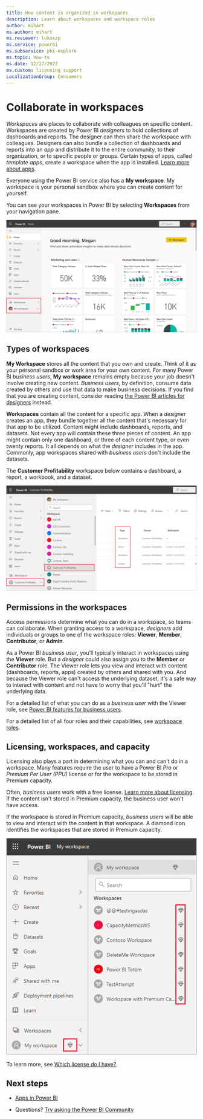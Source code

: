 ```yaml
---
title: How content is organized in workspaces
description: Learn about workspaces and workspace roles
author: mihart
ms.author: mihart
ms.reviewer: lukaszp
ms.service: powerbi
ms.subservice: pbi-explore
ms.topic: how-to
ms.date: 12/27/2022
ms.custom: licensing support
LocalizationGroup: Consumers
---
```


# Collaborate in workspaces

 *Workspaces* are places to collaborate with colleagues on specific content. Workspaces are created by Power BI *designers* to hold collections of dashboards and reports. The designer can then share the workspace with colleagues. Designers can also bundle a collection of dashboards and reports into an *app* and distribute it to the entire community, to their organization, or to specific people or groups. Certain types of apps, called *template apps*, create a workspace when the app is installed. [Learn more about apps](end-user-apps.md). 

 Everyone using the Power BI service also has a **My workspace**.  My workspace is your personal sandbox where you can create content for yourself.

 You can see your workspaces in Power BI by selecting **Workspaces** from your navigation pane.

 ![Screenshot shows navigation pane showing two types of workspaces.](media/end-user-workspaces/power-bi-home-workspace.png)

## Types of workspaces
**My Workspace** stores all the content that you own and create. Think of it as your personal sandbox or work area for your own content. For many Power BI *business users*, **My workspace** remains empty because your job doesn't involve creating new content. *Business users*, by definition, consume data created by others and use that data to make business decisions. If you find that you are creating content, consider reading [the Power BI articles for designers](../create-reports/index.yml) instead.

**Workspaces** contain all the content for a specific app. When a *designer* creates an app, they bundle together all the content that's necessary for that app to be utilized. Content might include dashboards, reports, and datasets. Not every app will contain these three pieces of content. An app might contain only one dashboard, or three of each content type, or even twenty reports. It all depends on what the *designer* includes in the app. Commonly, app workspaces shared with *business users* don't include the datasets.

The **Customer Profitability** workspace below contains a dashboard, a report, a workbook, and a dataset.

![Screenshot shows how a workspace appears under the Workspaces menu item and contains reports and a dashboard.](media/end-user-workspaces/power-bi-app-workspace.png)

## Permissions in the workspaces

Access permissions determine what you can do in a workspace, so teams can collaborate.  When granting access to a workspace, *designers* add individuals or groups to one of the workspace roles: **Viewer**, **Member**, **Contributor**, or **Admin**. 


As a Power BI *business user*, you'll typically interact in workspaces using the **Viewer** role. But a *designer* could also assign you to the **Member** or **Contributor** role. The Viewer role lets you view and interact with content (dashboards, reports, apps) created by others and shared with you. And because the Viewer role can't access the underlying dataset, it's a safe way to interact with content and not have to worry that you'll "hurt" the underlying data.


For a detailed list of what you can do as a *business user* with the Viewer role, see [Power BI features for business users](end-user-features.md).

For a detailed list of all four roles and their capabilities, see [workspace roles](../collaborate-share/service-roles-new-workspaces.md).


## Licensing, workspaces, and capacity
Licensing also plays a part in determining what you can and can't do in a workspace. Many features require the user to have a Power BI *Pro* or *Premium Per User (PPU)* license or for the workspace to be stored in Premium capacity. 

Often, *business users* work with a free license. [Learn more about licensing](end-user-license.md). If the content isn't stored in Premium capacity, the business user won't have access.

If the workspace is stored in Premium capacity, *business users* will be able to view and interact with the content in that workspace. A diamond icon identifies the workspaces that are stored in Premium capacity.

![Workspaces selected](media/end-user-workspaces/power-bi-diamonds.png)

To learn more, see [Which license do I have?](end-user-license.md).



## Next steps
* [Apps in Power BI](end-user-apps.md)    

* Questions? [Try asking the Power BI Community](https://community.powerbi.com/)

